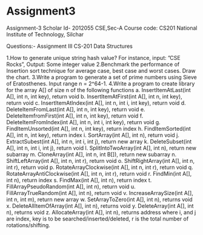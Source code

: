 # Assignment3
Assignment-3 
Scholar Id- 2012055
CSE,Sec-A 
Course code: CS201 
National Institute of Technology, Silchar

Questions:- Assignment III CS-201 Data Structures

1.How to generate unique string hash value? For instance, input: ”CSE Rocks”, Output: Some integer value 
2.Benchmark the performance of Insertion sort technique for average case, best case and worst cases. Draw the chart.
3.Write a program to generate a set of prime numbers using Sieve of Eratosthenes. Input range n = 2^64-1. 
4.Write a program to create library for the array A[] of size n of the following functions
a. InsertItemAtLast(int A[], int n, int key), return void 
b. InsertItemAtFirst(int A[], int n, int key), return void 
c. InsertItemAtIndex(int A[], int n, int i, int key), return void 
d. DeleteItemFromLast(int A[], int n, int key), return void
e. DeleteItemfromFirst(int A[], int n, int key), return void 
f. DeleteItemFromIndex(int A[], int n, int i, int key), return void 
g. FindItemUnsorted(int A[], int n, int key), return index 
h. FindItemSorted(int A[], int n, int key), return index 
i. SortArray(int A[], int n), return void 
j. ExtractSubest(int A[], int n, int i, int j), return new array 
k. DeleteSubset(int A[], int n, int i, int j), return void 
l. SplitIntoTwoArray(int A[], int n), return new subarray 
m. CloneArray(int A[], int n, int B[]), return new subarray 
n. ShiftLeftArray(int A[], int n, int r), return void
o. ShiftRightArray(int A[], int n, int r), return void
p. RotateArrayClockwise(int A[], int n, int r), return void
q. RotateArrayAntiClockwise(int A[], int n, int r), return void
r. FindMin(int A[], int n), return index
s. FindMax(int A[], int n), return index 
t. FillArrayPseudoRandom(int A[], int n), return void 
u. FillArrayTrueRandom(int A[], int n), return void 
v. IncreaseArraySize(int A[], int n, int m), return new array 
w. SetArrayToZero(int A[], int n), returns void 
x. DeleteAllItemOfArray(int A[], int n), returns void 
y. DeleteArray(int A[], int n), returns void 
z. AllocateArray(int A[], int n), returns address
where i, and j are index, key is to be searched/inserted/deleted, r is the total number of rotations/shifting.
